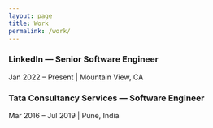 ```yaml
---
layout: page
title: Work
permalink: /work/
---
```


### LinkedIn — Senior Software Engineer
Jan 2022 – Present | Mountain View, CA

### Tata Consultancy Services — Software Engineer
Mar 2016 – Jul 2019 | Pune, India
